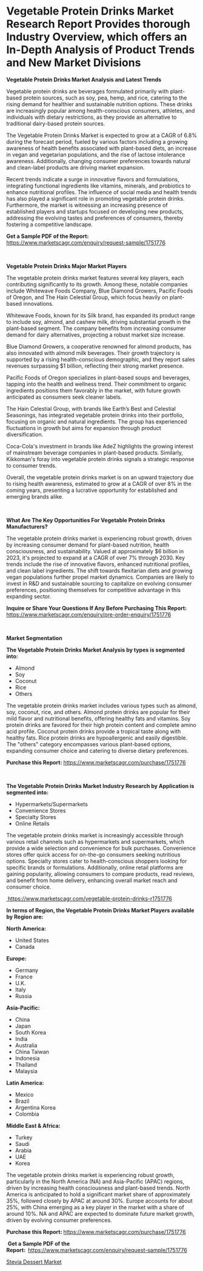 <p><h1>Vegetable Protein Drinks Market Research Report Provides thorough Industry Overview, which offers an In-Depth Analysis of Product Trends and New Market Divisions</h1></p><p><strong>Vegetable Protein Drinks Market Analysis and Latest Trends</strong></p>
<p><p>Vegetable protein drinks are beverages formulated primarily with plant-based protein sources, such as soy, pea, hemp, and rice, catering to the rising demand for healthier and sustainable nutrition options. These drinks are increasingly popular among health-conscious consumers, athletes, and individuals with dietary restrictions, as they provide an alternative to traditional dairy-based protein sources. </p><p>The Vegetable Protein Drinks Market is expected to grow at a CAGR of 6.8% during the forecast period, fueled by various factors including a growing awareness of health benefits associated with plant-based diets, an increase in vegan and vegetarian populations, and the rise of lactose intolerance awareness. Additionally, changing consumer preferences towards natural and clean-label products are driving market expansion. </p><p>Recent trends indicate a surge in innovative flavors and formulations, integrating functional ingredients like vitamins, minerals, and probiotics to enhance nutritional profiles. The influence of social media and health trends has also played a significant role in promoting vegetable protein drinks. Furthermore, the market is witnessing an increasing presence of established players and startups focused on developing new products, addressing the evolving tastes and preferences of consumers, thereby fostering a competitive landscape.</p></p>
<p><strong>Get a Sample PDF of the Report:&nbsp;</strong> <a href="https://www.marketscagr.com/enquiry/request-sample/1751776?utm_campaign=3098&utm_medium=2&utm_source=Github&utm_content=ia&utm_term=07042025&utm_id=vegetable-protein-drinks">https://www.marketscagr.com/enquiry/request-sample/1751776</a></p>
<p>&nbsp;</p>
<p><strong>Vegetable Protein Drinks Major Market Players</strong></p>
<p><p>The vegetable protein drinks market features several key players, each contributing significantly to its growth. Among these, notable companies include Whitewave Foods Company, Blue Diamond Growers, Pacific Foods of Oregon, and The Hain Celestial Group, which focus heavily on plant-based innovations.</p><p>Whitewave Foods, known for its Silk brand, has expanded its product range to include soy, almond, and cashew milk, driving substantial growth in the plant-based segment. The company benefits from increasing consumer demand for dairy alternatives, projecting a robust market size increase.</p><p>Blue Diamond Growers, a cooperative renowned for almond products, has also innovated with almond milk beverages. Their growth trajectory is supported by a rising health-conscious demographic, and they report sales revenues surpassing $1 billion, reflecting their strong market presence.</p><p>Pacific Foods of Oregon specializes in plant-based soups and beverages, tapping into the health and wellness trend. Their commitment to organic ingredients positions them favorably in the market, with future growth anticipated as consumers seek cleaner labels.</p><p>The Hain Celestial Group, with brands like Earth’s Best and Celestial Seasonings, has integrated vegetable protein drinks into their portfolio, focusing on organic and natural ingredients. The group has experienced fluctuations in growth but aims for expansion through product diversification.</p><p>Coca-Cola's investment in brands like AdeZ highlights the growing interest of mainstream beverage companies in plant-based products. Similarly, Kikkoman's foray into vegetable protein drinks signals a strategic response to consumer trends.</p><p>Overall, the vegetable protein drinks market is on an upward trajectory due to rising health awareness, estimated to grow at a CAGR of over 8% in the coming years, presenting a lucrative opportunity for established and emerging brands alike.</p></p>
<p>&nbsp;</p>
<p><strong>What Are The Key Opportunities For Vegetable Protein Drinks Manufacturers?</strong></p>
<p><p>The vegetable protein drinks market is experiencing robust growth, driven by increasing consumer demand for plant-based nutrition, health consciousness, and sustainability. Valued at approximately $6 billion in 2023, it's projected to expand at a CAGR of over 7% through 2030. Key trends include the rise of innovative flavors, enhanced nutritional profiles, and clean label ingredients. The shift towards flexitarian diets and growing vegan populations further propel market dynamics. Companies are likely to invest in R&D and sustainable sourcing to capitalize on evolving consumer preferences, positioning themselves for competitive advantage in this expanding sector.</p></p>
<p><strong>Inquire or Share Your Questions If Any Before Purchasing This Report:</strong> <a href="https://www.marketscagr.com/enquiry/pre-order-enquiry/1751776?utm_campaign=3098&utm_medium=2&utm_source=Github&utm_content=ia&utm_term=07042025&utm_id=vegetable-protein-drinks">https://www.marketscagr.com/enquiry/pre-order-enquiry/1751776</a></p>
<p>&nbsp;</p>
<p><strong>Market Segmentation</strong></p>
<p><strong>The Vegetable Protein Drinks Market Analysis by types is segmented into:</strong></p>
<p><ul><li>Almond</li><li>Soy</li><li>Coconut</li><li>Rice</li><li>Others</li></ul></p>
<p><p>The vegetable protein drinks market includes various types such as almond, soy, coconut, rice, and others. Almond protein drinks are popular for their mild flavor and nutritional benefits, offering healthy fats and vitamins. Soy protein drinks are favored for their high protein content and complete amino acid profile. Coconut protein drinks provide a tropical taste along with healthy fats. Rice protein drinks are hypoallergenic and easily digestible. The "others" category encompasses various plant-based options, expanding consumer choice and catering to diverse dietary preferences.</p></p>
<p><strong>Purchase this Report:&nbsp;</strong><a href="https://www.marketscagr.com/purchase/1751776?utm_campaign=3098&utm_medium=2&utm_source=Github&utm_content=ia&utm_term=07042025&utm_id=vegetable-protein-drinks">https://www.marketscagr.com/purchase/1751776</a></p>
<p>&nbsp;</p>
<p><strong>The Vegetable Protein Drinks Market Industry Research by Application is segmented into:</strong></p>
<p><ul><li>Hypermarkets/Supermarkets</li><li>Convenience Stores</li><li>Specialty Stores</li><li>Online Retails</li></ul></p>
<p><p>The vegetable protein drinks market is increasingly accessible through various retail channels such as hypermarkets and supermarkets, which provide a wide selection and convenience for bulk purchases. Convenience stores offer quick access for on-the-go consumers seeking nutritious options. Specialty stores cater to health-conscious shoppers looking for specific brands or formulations. Additionally, online retail platforms are gaining popularity, allowing consumers to compare products, read reviews, and benefit from home delivery, enhancing overall market reach and consumer choice.</p></p>
<p><a href="https://www.marketscagr.com/vegetable-protein-drinks-r1751776?utm_campaign=3098&utm_medium=2&utm_source=Github&utm_content=ia&utm_term=07042025&utm_id=vegetable-protein-drinks">&nbsp;https://www.marketscagr.com/vegetable-protein-drinks-r1751776</a></p>
<p><strong>In terms of Region, the Vegetable Protein Drinks Market Players available by Region are:</strong></p>
<p>
    <p> <strong> North America: </strong>
        <ul>
            <li>United States</li>
            <li>Canada</li>
        </ul>
        </p> 
    <p> <strong> Europe: </strong>
        <ul>
            <li>Germany</li>
            <li>France</li>
            <li>U.K.</li>
            <li>Italy</li>
            <li>Russia</li>
        </ul>
        </p> 
    <p> <strong> Asia-Pacific: </strong>
        <ul>
            <li>China</li>
            <li>Japan</li>
            <li>South Korea</li>
            <li>India</li>
            <li>Australia</li>
            <li>China Taiwan</li>
            <li>Indonesia</li>
            <li>Thailand</li>
            <li>Malaysia</li>
        </ul>
        </p> 
    <p> <strong> Latin America: </strong>
        <ul>
            <li>Mexico</li>
            <li>Brazil</li>
            <li>Argentina Korea</li>
            <li>Colombia</li>
        </ul>
        </p> 
    <p> <strong> Middle East & Africa: </strong>
        <ul>
            <li>Turkey</li>
            <li>Saudi</li>
            <li>Arabia</li>
            <li>UAE</li>
            <li>Korea</li>
        </ul>
    </p>
    </p>
<p><p>The vegetable protein drinks market is experiencing robust growth, particularly in the North America (NA) and Asia-Pacific (APAC) regions, driven by increasing health consciousness and plant-based trends. North America is anticipated to hold a significant market share of approximately 35%, followed closely by APAC at around 30%. Europe accounts for about 25%, with China emerging as a key player in the market with a share of around 10%. NA and APAC are expected to dominate future market growth, driven by evolving consumer preferences.</p></p>
<p><strong>Purchase this Report: </strong><a href="https://www.marketscagr.com/purchase/1751776?utm_campaign=3098&utm_medium=2&utm_source=Github&utm_content=ia&utm_term=07042025&utm_id=vegetable-protein-drinks">https://www.marketscagr.com/purchase/1751776</a></p>
<p>&nbsp;<strong>Get a Sample PDF of the Report:&nbsp;&nbsp;</strong><a href="https://www.marketscagr.com/enquiry/request-sample/1751776?utm_campaign=3098&utm_medium=2&utm_source=Github&utm_content=ia&utm_term=07042025&utm_id=vegetable-protein-drinks">https://www.marketscagr.com/enquiry/request-sample/1751776</a></p>
<p><strong></strong></p>
<p><p><a href="https://github.com/shewlisapsai/Market-Research-Report-List-1/blob/main/stevia-dessert-market.md?utm_campaign=3098&utm_medium=2&utm_source=Github&utm_content=ia&utm_term=07042025&utm_id=vegetable-protein-drinks">Stevia Dessert Market</a></p></p>